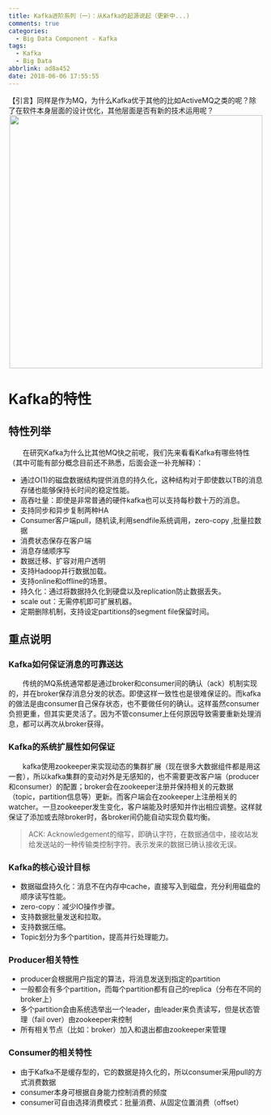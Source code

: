 ```yaml
---
title: Kafka进阶系列（一）：从Kafka的起源说起（更新中...)
comments: true
categories:
  - Big Data Component - Kafka
tags:
  - Kafka
  - Big Data
abbrlink: ad8a452
date: 2018-06-06 17:55:55
---
```

【引言】同样是作为MQ，为什么Kafka优于其他的比如ActiveMQ之类的呢？除了在软件本身层面的设计优化，其他层面是否有新的技术运用呢？
<img style="clear: both;display: block;margin:auto;" src="/img/2018-06-07-02.jpg" width="500">
<!-- more -->

# Kafka的特性

## 特性列举
&emsp;&emsp;在研究Kafka为什么比其他MQ快之前呢，我们先来看看Kafka有哪些特性（其中可能有部分概念目前还不熟悉，后面会逐一补充解释）：
+ 通过O(1)的磁盘数据结构提供消息的持久化，这种结构对于即使数以TB的消息存储也能够保持长时间的稳定性能。
+ 高吞吐量：即使是非常普通的硬件kafka也可以支持每秒数十万的消息。
+ 支持同步和异步复制两种HA
+ Consumer客户端pull，随机读,利用sendfile系统调用，zero-copy ,批量拉数据
+ 消费状态保存在客户端
+ 消息存储顺序写
+ 数据迁移、扩容对用户透明
+ 支持Hadoop并行数据加载。
+ 支持online和offline的场景。
+ 持久化：通过将数据持久化到硬盘以及replication防止数据丢失。
+ scale out：无需停机即可扩展机器。
+ 定期删除机制，支持设定partitions的segment file保留时间。

## 重点说明

### Kafka如何保证消息的可靠送达
&emsp;&emsp;传统的MQ系统通常都是通过broker和consumer间的确认（ack）机制实现的，并在broker保存消息分发的状态。即使这样一致性也是很难保证的。而kafka的做法是由consumer自己保存状态，也不要做任何的确认。这样虽然consumer负担更重，但其实更灵活了。因为不管consumer上任何原因导致需要重新处理消息，都可以再次从broker获得。

### Kafka的系统扩展性如何保证
&emsp;&emsp;kafka使用zookeeper来实现动态的集群扩展（现在很多大数据组件都是用这一套），所以kafka集群的变动对外是无感知的，也不需要更改客户端（producer和consumer）的配置；broker会在zookeeper注册并保持相关的元数据（topic，partition信息等）更新。而客户端会在zookeeper上注册相关的watcher。一旦zookeeper发生变化，客户端能及时感知并作出相应调整。这样就保证了添加或去除broker时，各broker间仍能自动实现负载均衡。
> ACK: Acknowledgement的缩写，即确认字符，在数据通信中，接收站发给发送站的一种传输类控制字符。表示发来的数据已确认接收无误。

### Kafka的核心设计目标
+ 数据磁盘持久化：消息不在内存中cache，直接写入到磁盘，充分利用磁盘的顺序读写性能。
+ zero-copy：减少IO操作步骤。
+ 支持数据批量发送和拉取。
+ 支持数据压缩。
+ Topic划分为多个partition，提高并行处理能力。

### Producer相关特性
+ producer会根据用户指定的算法，将消息发送到指定的partition
+ 一般都会有多个partition，而每个partition都有自己的replica（分布在不同的broker上）
+ 多个partition会由系统选举出一个leader，由leader来负责读写，但是状态管理（fail over）由zookeeper来控制
+ 所有相关节点（比如：broker）加入和退出都由zookeeper来管理

### Consumer的相关特性
+ 由于Kafka不是缓存型的，它的数据是持久化的，所以consumer采用pull的方式消费数据
+ consumer本身可根据自身能力控制消费的频度
+ consumer可自由选择消费模式：批量消费、从固定位置消费（offset）

